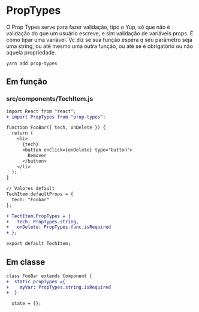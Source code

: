 # PropTypes

O Prop Types serve para fazer validação, tipo o Yup, só que não é validação do
que um usuário escreve, e sim validação de variáveis props. É como tipar uma
variável. Vc diz se sua função espera q seu parâmetro seja uma string, ou até
mesmo uma outra função, ou até se é obrigatório ou não aquela propriedade.

`yarn add prop-types`

## Em função

### src/components/TechItem.js

```diff
import React from "react";
+ import PropTypes from "prop-types";

function FooBar({ tech, onDelete }) {
  return (
    <li>
      {tech}
      <button onClick={onDelete} type="button">
        Remover
      </button>
    </li>
  );
}

// Valores default
TechItem.defaultProps = {
  tech: "Foobar"
};

+ TechItem.PropTypes = {
+   tech: PropTypes.string,
+   onDelete: PropTypes.func.isRequired
+ };

export default TechItem;
```

## Em classe

```diff
class FooBar extends Component {
+  static propTypes ={
+    myVar: PropTypes.string.isRequired
+  }

  state = {};
```
